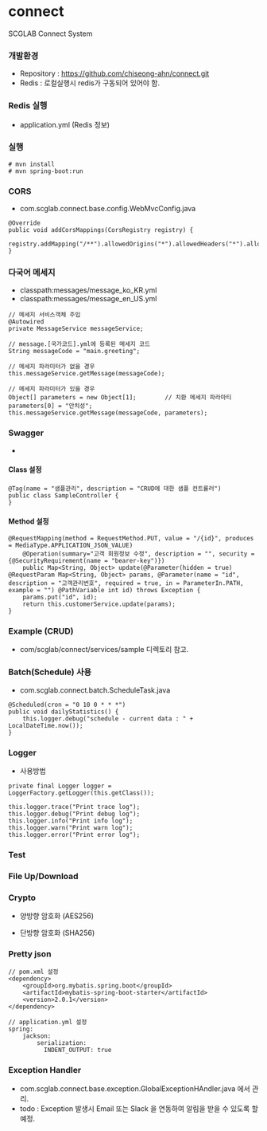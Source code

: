 # connect
SCGLAB Connect System

### 개발환경
- Repository : https://github.com/chiseong-ahn/connect.git
- Redis : 로컬실행시 redis가 구동되어 있어야 함.


### Redis 실행
- application.yml (Redis 정보) 

### 실행
```
# mvn install
# mvn spring-boot:run
```


### CORS
- com.scglab.connect.base.config.WebMvcConfig.java
```
@Override
public void addCorsMappings(CorsRegistry registry) {
	registry.addMapping("/**").allowedOrigins("*").allowedHeaders("*").allowedMethods("*");
}
```

### 다국어 메세지
- classpath:messages/message_ko_KR.yml
- classpath:messages/message_en_US.yml
```
// 메세지 서비스객체 주입
@Autowired
private MessageService messageService;      

// message.[국가코드].yml에 등록된 메세지 코드
String messageCode = "main.greeting";       

// 메세지 파라미터가 없을 경우
this.messageService.getMessage(messageCode);

// 메세지 파라미터가 있을 경우
Object[] parameters = new Object[1];        // 치환 메세지 파라마티
parameters[0] = "안치성";
this.messageService.getMessage(messageCode, parameters);
```

### Swagger
- [HOST]:[PORT]/swagger-ui.html

#### Class 설정
```
@Tag(name = "샘플관리", description = "CRUD에 대한 샘플 컨트롤러")
public class SampleController {
}
```

#### Method 설정
```
@RequestMapping(method = RequestMethod.PUT, value = "/{id}", produces = MediaType.APPLICATION_JSON_VALUE)
	@Operation(summary="고객 회원정보 수정", description = "", security = {@SecurityRequirement(name = "bearer-key")})
    public Map<String, Object> update(@Parameter(hidden = true) @RequestParam Map<String, Object> params, @Parameter(name = "id", description = "고객관리번호", required = true, in = ParameterIn.PATH, example = "") @PathVariable int id) throws Exception {
	params.put("id", id);
	return this.customerService.update(params);
}
```

### Example (CRUD)
- com/scglab/connect/services/sample 디렉토리 참고.


### Batch(Schedule) 사용
- com.scglab.connect.batch.ScheduleTask.java
```
@Scheduled(cron = "0 10 0 * * *")
public void dailyStatistics() {
	this.logger.debug("schedule - current data : " + LocalDateTime.now());
}
```

### Logger
- 사용방법
```
private final Logger logger = LoggerFactory.getLogger(this.getClass());

this.logger.trace("Print trace log");
this.logger.debug("Print debug log");
this.logger.info("Print info log");
this.logger.warn("Print warn log");
this.logger.error("Print error log");
```

### Test


### File Up/Download


### Crypto
- 양방향 암호화 (AES256)

- 단방향 암호화 (SHA256)




### Pretty json
```
// pom.xml 설정 
<dependency>
    <groupId>org.mybatis.spring.boot</groupId>
    <artifactId>mybatis-spring-boot-starter</artifactId>
    <version>2.0.1</version>
</dependency>
```
```
// application.yml 설정 
spring:
    jackson:
        serialization:
          INDENT_OUTPUT: true
```

### Exception Handler
- com.scglab.connect.base.exception.GlobalExceptionHAndler.java 에서 관리.
- todo : Exception 발생시 Email 또는 Slack 을 연동하여 알림을 받을 수 있도록 할 예정. 



